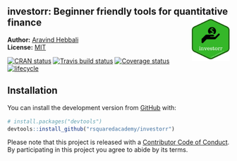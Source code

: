 
<!-- README.md is generated from README.Rmd. Please edit that file -->
investorr: Beginner friendly tools for quantitative finance <img src="hex_investorr.png" height="100px" align="right" />
------------------------------------------------------------------------------------------------------------------------

**Author:** [Aravind Hebbali](https://www.aravindhebbali.com/)<br/> **License:** [MIT](https://opensource.org/licenses/MIT)

[![CRAN status](https://www.r-pkg.org/badges/version/investorr)](https://cran.r-project.org/package=investorr) [![Travis build status](https://travis-ci.org/rsquaredacademy/investorr.svg?branch=master)](https://travis-ci.org/rsquaredacademy/investorr) [![Coverage status](https://codecov.io/gh/rsquaredacademy/investorr/branch/master/graph/badge.svg)](https://codecov.io/github/rsquaredacademy/investorr?branch=master) [![lifecycle](https://img.shields.io/badge/lifecycle-experimental-orange.svg)](https://www.tidyverse.org/lifecycle/#experimental)

Installation
------------

You can install the development version from [GitHub](https://github.com/) with:

``` r
# install.packages("devtools")
devtools::install_github("rsquaredacademy/investorr")
```

Please note that this project is released with a [Contributor Code of Conduct](CODE_OF_CONDUCT.md). By participating in this project you agree to abide by its terms.
